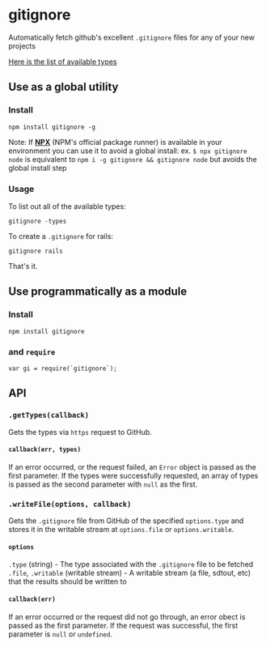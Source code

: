 # gitignore

Automatically fetch github's excellent `.gitignore` files for any of your new projects

[Here is the list of available types](https://github.com/github/gitignore)

## Use as a global utility

### Install

    npm install gitignore -g
    
Note: If **[NPX](https://blog.npmjs.org/post/162869356040/introducing-npx-an-npm-package-runner)** (NPM's official package runner) is available in your environment you can use it to avoid a global install: ex. ```$ npx gitignore node``` is equivalent to ```npm i -g gitignore && gitignore node``` but avoids the global install step

### Usage

To list out all of the available types:

    gitignore -types

To create a `.gitignore` for rails:

    gitignore rails

That's it.

## Use programmatically as a module

### Install

    npm install gitignore

### and `require`

    var gi = require(`gitignore`);

## API

### `.getTypes(callback)`

Gets the types via `https` request to GitHub.

#### `callback(err, types)`

If an error occurred, or the request failed, an `Error` object is passed as the first parameter. If the types were successfully requested, an array of types is passed as the second parameter with `null` as the first.

### `.writeFile(options, callback)`

Gets the `.gitignore` file from GitHub of the specified `options.type` and stores it in the writable stream at `options.file` or `options.writable`.

#### `options`

`.type` (string) - The type associated with the `.gitignore` file to be fetched
`.file`, `.writable` (writable stream) - A writable stream (a file, sdtout, etc) that the results should be written to

#### `callback(err)`

If an error occurred or the request did not go through, an error obect is passed as the first parameter. If the request was successful, the first parameter is `null` or `undefined`.
